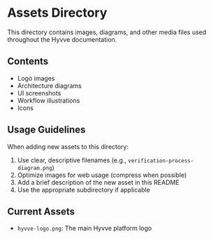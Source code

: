 # Assets Directory

This directory contains images, diagrams, and other media files used throughout the Hyvve documentation.

## Contents

- Logo images
- Architecture diagrams
- UI screenshots
- Workflow illustrations
- Icons

## Usage Guidelines

When adding new assets to this directory:

1. Use clear, descriptive filenames (e.g., `verification-process-diagram.png`)
2. Optimize images for web usage (compress when possible)
3. Add a brief description of the new asset in this README
4. Use the appropriate subdirectory if applicable

## Current Assets

- `hyvve-logo.png`: The main Hyvve platform logo
